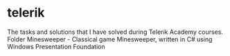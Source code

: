 telerik
=======

The tasks and solutions that I have solved during Telerik Academy courses.
Folder Minesweeper - Classical game Minesweeper, written in C# using Windows Presentation Foundation
